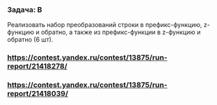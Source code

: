 ### Задача: B
Реализовать набор преобразований строки в префикс-функцию, z-функцию и обратно, а также из префикс-функции в z-функцию и обратно (6 шт). 
### https://contest.yandex.ru/contest/13875/run-report/21418278/
### https://contest.yandex.ru/contest/13875/run-report/21418039/

